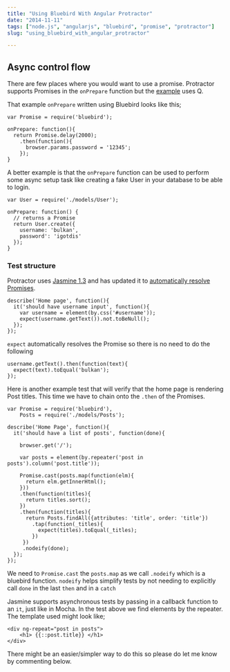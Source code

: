 ```yaml
---
title: "Using Bluebird With Angular Protractor"
date: "2014-11-11"
tags: ["node.js", "angularjs", "bluebird", "promise", "protractor"]
slug: "using_bluebird_with_angular_protractor"

---
```


## Async control flow

There are few places where you would want to use a promise. Protractor supports Promises in the `onPrepare`
function but the [example](https://github.com/angular/protractor/blob/master/spec/onPreparePromiseConf.js) uses
Q.

That example `onPrepare` written using Bluebird looks like this;

    var Promise = require('bluebird');

    onPrepare: function(){
      return Promise.delay(2000);
        .then(function(){
          browser.params.password = '12345';
        });
    }



A better example is that the `onPrepare` function can be used to perform some async setup task like
creating a fake User in your database to be able to login.


    var User = require('./models/User');

    onPrepare: function() {
      // returns a Promise
      return User.create({
        username: 'bulkan',
        password': 'igotdis'
      });
    }


### Test structure

Protractor uses [Jasmine 1.3](https://github.com/juliemr/minijasminenode) and has updated it to
[automatically resolve Promises](https://angular.github.io/protractor/#/control-flow).


    describe('Home page', function(){
      it('should have username input', function(){
        var username = element(by.css('#username'));
        expect(username.getText()).not.toBeNull();
      });
    });


`expect` automatically resolves the Promise so there is no need to do the following


    username.getText().then(function(text){
      expect(text).toEqual('bulkan');
    });

Here is another example test that will verify that the home page is rendering Post titles.
This time we have to chain onto the `.then` of the Promises.

    var Promise = require('bluebird'),
        Posts = require('./models/Posts');

    describe('Home Page', function(){
      it('should have a list of posts', function(done){

        browser.get('/');

        var posts = element(by.repeater('post in posts').column('post.title'));

        Promise.cast(posts.map(function(elm){
          return elm.getInnerHtml();
        }))
        .then(function(titles){
          return titles.sort();
        })
        .then(function(titles){
          return Posts.findAll({attributes: 'title', order: 'title'})
            .tap(function(_titles){
              expect(titles).toEqual(_titles);
            })
         })
         .nodeify(done);
      });
    });


We need to `Promise.cast` the `posts.map` as we call `.nodeify` which is a bluebird function.  `nodeify`
helps simplify tests by not needing to explicitly call `done` in the last `then` and in a `catch`

Jasmine supports asynchronous tests by passing in a callback function to an `it`, just like in Mocha.
In the test above we find elements by the repeater. The template used might look like;

    <div ng-repeat="post in posts">
        <h1> {{::post.title}} </h1>
    </div>

There might be an easier/simpler way to do this so please do let me know by commenting below.
